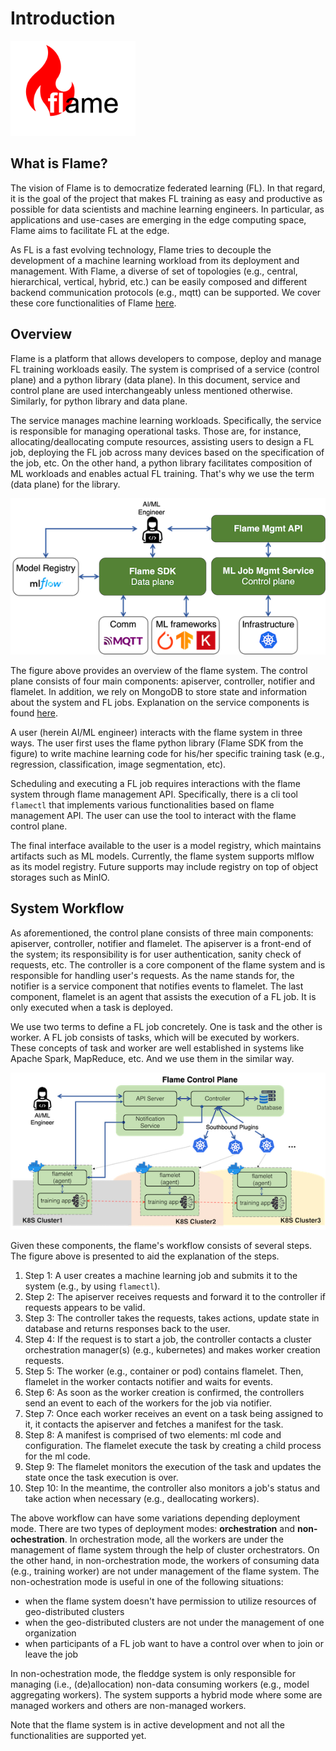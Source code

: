 # Introduction

<img src="images/logo.png" alt="flame logo" width="200"/>

## What is Flame?

The vision of Flame is to democratize federated learning (FL). In that regard, it is the goal of the project that makes FL training as easy and productive as possible for data scientists and machine learning engineers. In particular, as applications and use-cases are emerging in the edge computing space, Flame aims to facilitate FL at the edge.

As FL is a fast evolving technology, Flame tries to decouple the development of a machine learning workload from its deployment and management.
With Flame, a diverse of set of topologies (e.g., central, hierarchical, vertical, hybrid, etc.) can be easily composed
and different backend communication protocols (e.g., mqtt) can be supported.
We cover these core functionalities of Flame [here](05-flame-basics.md).

## Overview

Flame is a platform that allows developers to compose, deploy and manage FL training workloads easily.
The system is comprised of a service (control plane) and a python library (data plane).
In this document, service and control plane are used interchangeably unless mentioned otherwise.
Similarly, for python library and data plane.

The service manages machine learning workloads.
Specifically, the service is responsible for managing operational tasks.
Those are, for instance, allocating/deallocating compute resources, assisting users to design a FL job,
deploying the FL job across many devices based on the specification of the job, etc.
On the other hand, a python library facilitates composition of ML workloads and enables actual FL training.
That's why we use the term (data plane) for the library.

<p align="center"><img src="images/flame_overview.png" alt="Flame system overview" width="600px"/></p>

The figure above provides an overview of the flame system.
The control plane consists of four main components: apiserver, controller, notifier and flamelet.
In addition, we rely on MongoDB to store state and information about the system and FL jobs.
Explanation on the service components is found [here](#system-workflow).

A user (herein AI/ML engineer) interacts with the flame system in three ways.
The user first uses the flame python library (Flame SDK from the figure)
to write machine learning code for his/her specific training task (e.g., regression, classification, image segmentation, etc).

Scheduling and executing a FL job requires interactions with the flame system through flame management API.
Specifically, there is a cli tool `flamectl` that implements various functionalities based on flame management API.
The user can use the tool to interact with the flame control plane.

The final interface available to the user is a model registry, which maintains artifacts such as ML models.
Currently, the flame system supports mlflow as its model registry.
Future supports may include registry on top of object storages such as MinIO.

## System Workflow

As aforementioned, the control plane consists of three main components: apiserver, controller, notifier and flamelet.
The apiserver is a front-end of the system; its responsibility is for user authentication, sanity check of requests, etc.
The controller is a core component of the flame system and is responsible for handling user's requests.
As the name stands for, the notifier is a service component that notifies events to flamelet.
The last component, flamelet is an agent that assists the execution of a FL job. It is only executed when a task is deployed.

We use two terms to define a FL job concretely.
One is task and the other is worker. A FL job consists of tasks, which will be executed by workers.
These concepts of task and worker are well established in systems like Apache Spark, MapReduce, etc. And we use them in the similar way.

<p align="center"><img src="images/flame_workflow.png" alt="System workflow" width="600px"/></p>

Given these components, the flame's workflow consists of several steps. The figure above is presented to aid the explanation of the steps.

1. Step 1: A user creates a machine learning job and submits it to the system (e.g., by using `flamectl`).
2. Step 2: The apiserver receives requests and forward it to the controller if requests appears to be valid.
3. Step 3: The controller takes the requests, takes actions, update state in database and returns responses back to the user.
4. Step 4: If the request is to start a job, the controller contacts a cluster orchestration manager(s) (e.g., kubernetes)
and makes worker creation requests.
5. Step 5: The worker (e.g., container or pod) contains flamelet. Then, flamelet in the worker contacts notifier and waits for events.
6. Step 6: As soon as the worker creation is confirmed, the controllers send an event to each of the workers for the job via notifier.
7. Step 7: Once each worker receives an event on a task being assigned to it, it contacts the apiserver and fetches a manifest for the task.
8. Step 8: A manifest is comprised of two elements: ml code and configuration. The flamelet execute the task by creating a child process for the ml code.
9. Step 9: The flamelet monitors the execution of the task and updates the state once the task execution is over.
10. Step 10: In the meantime, the controller also monitors a job's status and take action when necessary (e.g., deallocating workers).

The above workflow can have some variations depending deployment mode.
There are two types of deployment modes: **orchestration** and **non-ochestration**.
In orchestration mode, all the workers are under the management of flame system through the help of cluster orchestrators.
On the other hand, in non-orchestration mode, the workers of consuming data (e.g., training worker) are not under management of the flame system.
The non-ochestration mode is useful in one of the following situations:
* when the flame system doesn't have permission to utilize resources of geo-distributed clusters
* when the geo-distributed clusters are not under the management of one organization
* when participants of a FL job want to have a control over when to join or leave the job

In non-ochestration mode, the fleddge system is only responsible for managing (i.e., (de)allocation) non-data consuming workers (e.g., model aggregating workers).
The system supports a hybrid mode where some are managed workers and others are non-managed workers.

Note that the flame system is in active development and not all the functionalities are supported yet.
